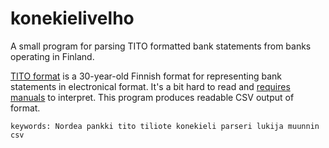 # konekielivelho

A small program for parsing TITO formatted bank statements from banks operating in Finland.

[TITO format](https://www.fkl.fi/materiaalipankki/ohjeet/Dokumentit/Konekielinen_tiliote_palvelukuvaus.pdf) is a 30-year-old Finnish format for representing bank statements in electronical format. It's a bit hard to read and [requires manuals](http://www-2.danskebank.com/Link/Tito/$file/Tito.pdf) to interpret. This program produces readable CSV output of format.

    keywords: Nordea pankki tito tiliote konekieli parseri lukija muunnin csv